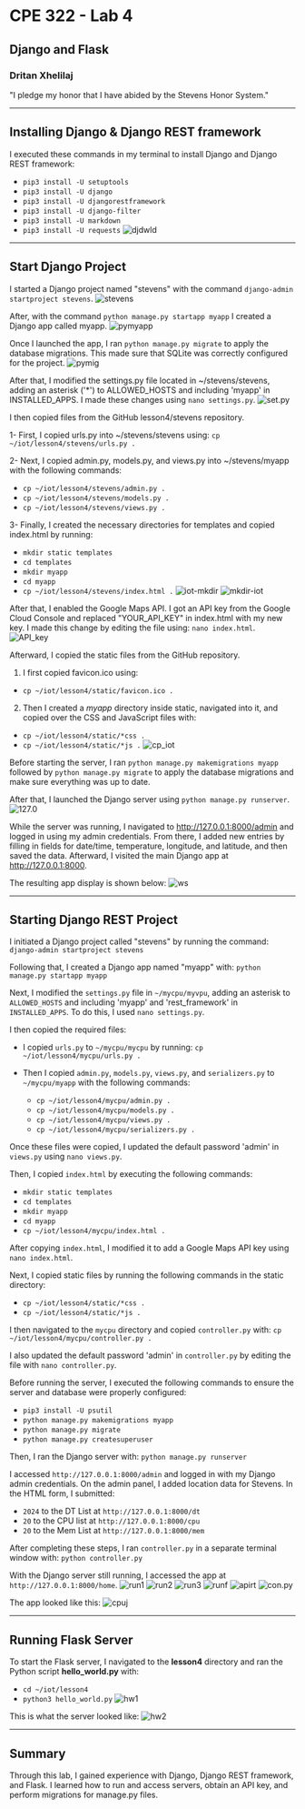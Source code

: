 # CPE 322 - Lab 4
## Django and Flask
### Dritan Xhelilaj </br>
"I pledge my honor that I have abided by the Stevens Honor System."

---
## Installing Django & Django REST framework
I executed these commands in my terminal to install Django and Django REST framework:
- `pip3 install -U setuptools`
- `pip3 install -U django`
- `pip3 install -U djangorestframework`
- `pip3 install -U django-filter`
- `pip3 install -U markdown`
- `pip3 install -U requests`
![djdwld](https://github.com/xhelilaj10ani/Design-VI/blob/main/Labs/Lab%204/djdwld.png)

---
## Start Django Project
I started a Django project named "stevens" with the command `django-admin startproject stevens`.
![stevens](https://github.com/xhelilaj10ani/Design-VI/blob/main/Labs/Lab%204/stevens.png)

After, with the command `python manage.py startapp myapp` I created a Django app called myapp.
![pymyapp](https://github.com/xhelilaj10ani/Design-VI/blob/main/Labs/Lab%204/pymyapp.png)

Once I launched the app, I ran `python manage.py migrate` to apply the database migrations. This made sure that SQLite was correctly configured for the project.
![pymig](https://github.com/xhelilaj10ani/Design-VI/blob/main/Labs/Lab%204/pymig.png)

After that, I modified the settings.py file located in ~/stevens/stevens, adding an asterisk ('*') to ALLOWED_HOSTS and including 'myapp' in INSTALLED_APPS. I made these changes using `nano settings.py`.
![set.py](https://github.com/xhelilaj10ani/Design-VI/blob/main/Labs/Lab%204/set.py.png)

I then copied files from the GitHub lesson4/stevens repository.

1- First, I copied urls.py into ~/stevens/stevens using:
`cp ~/iot/lesson4/stevens/urls.py .`

2- Next, I copied admin.py, models.py, and views.py into ~/stevens/myapp with the following commands:
- `cp ~/iot/lesson4/stevens/admin.py .`
- `cp ~/iot/lesson4/stevens/models.py .`
- `cp ~/iot/lesson4/stevens/views.py .`

3- Finally, I created the necessary directories for templates and copied index.html by running:
- `mkdir static templates`
- `cd templates`
- `mkdir myapp`
- `cd myapp`
- `cp ~/iot/lesson4/stevens/index.html .`
![iot-mkdir](https://github.com/xhelilaj10ani/Design-VI/blob/main/Labs/Lab%204/iot-mkdir.png)
![mkdir-iot](https://github.com/xhelilaj10ani/Design-VI/blob/main/Labs/Lab%204/mkdir-iot.png)

After that, I enabled the Google Maps API. I got an API key from the Google Cloud Console and replaced "YOUR_API_KEY" in index.html with my new key. I made this change by editing the file using:
`nano index.html`.
![API_key](https://github.com/xhelilaj10ani/Design-VI/blob/main/Labs/Lab%204/API_key.png)

Afterward, I copied the static files from the GitHub repository.

1. I first copied favicon.ico using:
- `cp ~/iot/lesson4/static/favicon.ico .`

2. Then I created a *myapp* directory inside static, navigated into it, and copied over the CSS and JavaScript files with:
- `cp ~/iot/lesson4/static/*css .`
- `cp ~/iot/lesson4/static/*js .`
![cp_iot](https://github.com/xhelilaj10ani/Design-VI/blob/main/Labs/Lab%204/cp_iot.png)

Before starting the server, I ran `python manage.py makemigrations myapp` followed by `python manage.py migrate` to apply the database migrations and make sure everything was up to date.

After that, I launched the Django server using `python manage.py runserver`.
![127.0](https://github.com/xhelilaj10ani/Design-VI/blob/main/Labs/Lab%204/127.0.png)

While the server was running, I navigated to http://127.0.0.1:8000/admin and logged in using my admin credentials. From there, I added new entries by filling in fields for date/time, temperature, longitude, and latitude, and then saved the data. Afterward, I visited the main Django app at http://127.0.0.1:8000.

The resulting app display is shown below:
![ws](https://github.com/xhelilaj10ani/Design-VI/blob/main/Labs/Lab%204/ws.png)

---
## Starting Django REST Project
I initiated a Django project called "stevens" by running the command:
`django-admin startproject stevens`

Following that, I created a Django app named "myapp" with:
`python manage.py startapp myapp`

Next, I modified the `settings.py` file in `~/mycpu/myvpu`, adding an asterisk to `ALLOWED_HOSTS` and including 'myapp' and 'rest_framework' in `INSTALLED_APPS`. To do this, I used `nano settings.py`.

I then copied the required files:
- I copied `urls.py` to `~/mycpu/mycpu` by running:
  `cp ~/iot/lesson4/mycpu/urls.py .`
  
- Then I copied `admin.py`, `models.py`, `views.py`, and `serializers.py` to `~/mycpu/myapp` with the following commands:
  - `cp ~/iot/lesson4/mycpu/admin.py .`
  - `cp ~/iot/lesson4/mycpu/models.py .`
  - `cp ~/iot/lesson4/mycpu/views.py .`
  - `cp ~/iot/lesson4/mycpu/serializers.py .`

Once these files were copied, I updated the default password 'admin' in `views.py` using `nano views.py`.

Then, I copied `index.html` by executing the following commands:
- `mkdir static templates`
- `cd templates`
- `mkdir myapp`
- `cd myapp`
- `cp ~/iot/lesson4/mycpu/index.html .`

After copying `index.html`, I modified it to add a Google Maps API key using `nano index.html`.

Next, I copied static files by running the following commands in the static directory:
- `cp ~/iot/lesson4/static/*css .`
- `cp ~/iot/lesson4/static/*js .`

I then navigated to the `mycpu` directory and copied `controller.py` with:
`cp ~/iot/lesson4/mycpu/controller.py .`

I also updated the default password 'admin' in `controller.py` by editing the file with `nano controller.py`.

Before running the server, I executed the following commands to ensure the server and database were properly configured:
- `pip3 install -U psutil`
- `python manage.py makemigrations myapp`
- `python manage.py migrate`
- `python manage.py createsuperuser`

Then, I ran the Django server with:
`python manage.py runserver`

I accessed `http://127.0.0.1:8000/admin` and logged in with my Django admin credentials. On the admin panel, I added location data for Stevens. In the HTML form, I submitted:
- `2024` to the DT List at `http://127.0.0.1:8000/dt`
- `20` to the CPU list at `http://127.0.0.1:8000/cpu`
- `20` to the Mem List at `http://127.0.0.1:8000/mem`

After completing these steps, I ran `controller.py` in a separate terminal window with:
`python controller.py`

With the Django server still running, I accessed the app at `http://127.0.0.1:8000/home`.
![run1](https://github.com/xhelilaj10ani/Design-VI/blob/main/Labs/Lab%204/run1.png)
![run2](https://github.com/xhelilaj10ani/Design-VI/blob/main/Labs/Lab%204/run2.png)
![run3](https://github.com/xhelilaj10ani/Design-VI/blob/main/Labs/Lab%204/run3.png)
![runf](https://github.com/xhelilaj10ani/Design-VI/blob/main/Labs/Lab%204/runf.png)
![apirt](https://github.com/xhelilaj10ani/Design-VI/blob/main/Labs/Lab%204/apirt.png)
![con.py](https://github.com/xhelilaj10ani/Design-VI/blob/main/Labs/Lab%204/con.py.png)

The app looked like this:
![cpuj](https://github.com/xhelilaj10ani/Design-VI/blob/main/Labs/Lab%204/cpuj.png)

---
## Running Flask Server
To start the Flask server, I navigated to the **lesson4** directory and ran the Python script **hello_world.py** with:
- `cd ~/iot/lesson4`
- `python3 hello_world.py`
![hw1](https://github.com/xhelilaj10ani/Design-VI/blob/main/Labs/Lab%204/hw1.png)

This is what the server looked like:
![hw2](https://github.com/xhelilaj10ani/Design-VI/blob/main/Labs/Lab%204/hw2.png)

---
## Summary
Through this lab, I gained experience with Django, Django REST framework, and Flask. I learned how to run and access servers, obtain an API key, and perform migrations for manage.py files.

